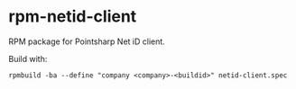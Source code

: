 # rpm-netid-client
RPM package for Pointsharp Net iD client.

Build with:
```
rpmbuild -ba --define "company <company>-<buildid>" netid-client.spec

